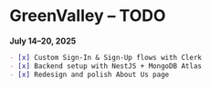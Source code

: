 # GreenValley – TODO

**July 14–20, 2025**

```markdown
- [x] Custom Sign-In & Sign-Up flows with Clerk
- [x] Backend setup with NestJS + MongoDB Atlas
- [x] Redesign and polish About Us page
```
